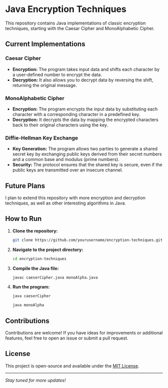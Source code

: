 # Java Encryption Techniques

This repository contains Java implementations of classic encryption techniques, starting with the Caesar Cipher and MonoAlphabetic Cipher.

## Current Implementations

### Caesar Cipher
- **Encryption:** The program takes input data and shifts each character by a user-defined number to encrypt the data.
- **Decryption:** It also allows you to decrypt data by reversing the shift, returning the original message.

### MonoAlphabetic Cipher
- **Encryption:** The program encrypts the input data by substituting each character with a corresponding character in a predefined key.
- **Decryption:** It decrypts the data by mapping the encrypted characters back to their original characters using the key.

### Diffie-Hellman Key Exchange
<ul>
    <li><strong>Key Generation:</strong> The program allows two parties to generate a shared secret key by exchanging public keys derived from their secret numbers and a common base and modulus (prime numbers).</li>
    <li><strong>Security:</strong> The protocol ensures that the shared key is secure, even if the public keys are transmitted over an insecure channel.</li>
</ul>

## Future Plans
I plan to extend this repository with more encryption and decryption techniques, as well as other interesting algorithms in Java.

## How to Run

1. **Clone the repository:**
    ```bash
    git clone https://github.com/yourusername/encryption-techniques.git
    ```
2. **Navigate to the project directory:**
    ```bash
    cd encryption-techniques
    ```
3. **Compile the Java file:**
    ```bash
    javac caeserCipher.java monoAlpha.java
    ```
4. **Run the program:**
    ```bash
    java caeserCipher
    ```
    ```bash
    java monoAlpha
    ```

## Contributions
Contributions are welcome! If you have ideas for improvements or additional features, feel free to open an issue or submit a pull request.

## License
This project is open-source and available under the [MIT License](LICENSE).

---

*Stay tuned for more updates!*

